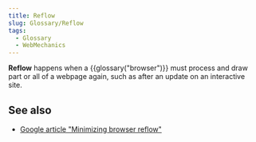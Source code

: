```yaml
---
title: Reflow
slug: Glossary/Reflow
tags:
  - Glossary
  - WebMechanics
---
```

**Reflow** happens when a {{glossary("browser")}} must process and draw part or all of a webpage again, such as after an update on an interactive site.

## See also

- [Google article "Minimizing browser reflow"](https://developers.google.com/speed/docs/insights/browser-reflow)
